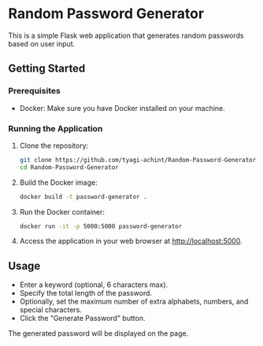 # Random Password Generator

This is a simple Flask web application that generates random passwords based on user input.

## Getting Started

### Prerequisites

- Docker: Make sure you have Docker installed on your machine.

### Running the Application

1. Clone the repository:

    ```bash
    git clone https://github.com/tyagi-achint/Random-Password-Generator.git
    cd Random-Password-Generator
    ```

2. Build the Docker image:

    ```bash
    docker build -t password-generator .
    ```

3. Run the Docker container:

    ```bash
    docker run -it -p 5000:5000 password-generator
    ```

4. Access the application in your web browser at [http://localhost:5000](http://localhost:5000).

## Usage

- Enter a keyword (optional, 6 characters max).
- Specify the total length of the password.
- Optionally, set the maximum number of extra alphabets, numbers, and special characters.
- Click the "Generate Password" button.

The generated password will be displayed on the page.

